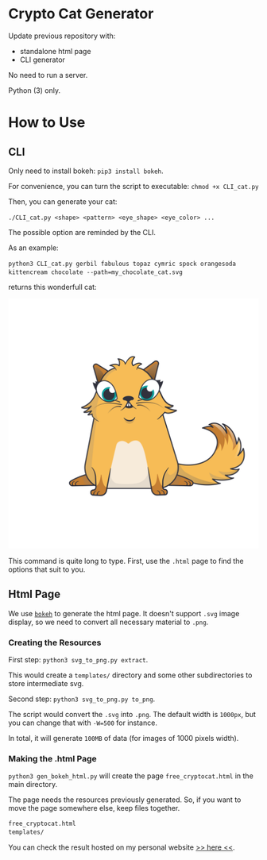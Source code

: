 # Crypto Cat Generator

Update previous repository with:

- standalone html page
- CLI generator

No need to run a server. 

Python (3) only.

# How to Use

## CLI

Only need to install bokeh: `pip3 install bokeh`.

For convenience, you can turn the script to executable: `chmod +x CLI_cat.py`

Then, you can generate your cat:

`./CLI_cat.py <shape> <pattern> <eye_shape> <eye_color> ...`

The possible option are reminded by the CLI.

As an example:

`python3 CLI_cat.py gerbil fabulous topaz cymric spock orangesoda kittencream chocolate --path=my_chocolate_cat.svg`

returns this wonderfull cat:

![My cat](./my_chocolate_cat.svg)

This command is quite long to type.
First, use the `.html` page to find the options that suit to you.



## Html Page

We use [`bokeh`](https://docs.bokeh.org/en/latest/) to generate the html page.
It doesn't support `.svg` image display, so we need to convert all necessary material to `.png`.


### Creating the Resources

First step: `python3 svg_to_png.py extract`.

This would create a `templates/` directory and some other subdirectories to store intermediate svg.

Second step: `python3 svg_to_png.py to_png`.

The script would convert the `.svg` into `.png`. 
The default width is `1000px`, but you can change that with `-W=500` for instance.

In total, it will generate `100MB` of data (for images of 1000 pixels width).


### Making the .html Page

`python3 gen_bokeh_html.py` will create the page `free_cryptocat.html` in the main directory.

The page needs the resources previously generated.
So, if you want to move the page somewhere else, keep files together.

```bash
free_cryptocat.html
templates/
```



You can check the result hosted on my personal website [>> here <<](https://japoneris.neocities.org/images/crypto_cat/free_cryptocat.html).




